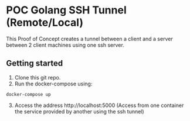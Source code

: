 # POC Golang SSH Tunnel (Remote/Local)

This Proof of Concept creates a tunnel between a client and a server between 2 client machines using one ssh server.

## Getting started

1. Clone this git repo.
2. Run the docker-compose using:
```
docker-compose up
```
3. Access the address http://localhost:5000 (Access from one container the service provided by another using the ssh tunnel)
